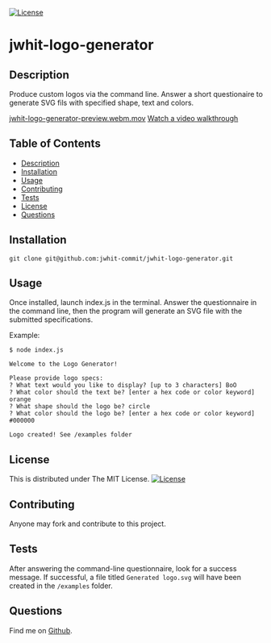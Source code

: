 [![License](https://img.shields.io/badge/License-MIT-yellow.svg)](https://opensource.org/licenses/MIT)
# jwhit-logo-generator


## Description
Produce custom logos via the command line. Answer a short questionaire to generate SVG fils with specified shape, text and colors.

[jwhit-logo-generator-preview.webm.mov](https://github.com/jwhit-commit/jwhit-logo-generator/blob/main/assets/jwhit-logo-generator-preview.webm)
[Watch a video walkthrough](https://github.com/jwhit-commit/jwhit-logo-generator/blob/main/assets/jwhit-logo-generator-preview.webm)


## Table of Contents
- [Description](#description)
- [Installation](#installation)
- [Usage](#usage)
- [Contributing](#contributing)
- [Tests](#tests)
- [License](#license)
- [Questions](#questions)

## Installation
`git clone git@github.com:jwhit-commit/jwhit-logo-generator.git`

## Usage
Once installed, launch index.js in the terminal. Answer the questionnaire in the command line, then the program will generate an SVG file with the submitted specifications.

Example:
```
$ node index.js

Welcome to the Logo Generator!

Please provide logo specs:
? What text would you like to display? [up to 3 characters] BoO
? What color should the text be? [enter a hex code or color keyword] orange
? What shape should the logo be? circle
? What color should the logo be? [enter a hex code or color keyword] #000000

Logo created! See /examples folder
```

## License
This is distributed under The MIT License. [![License](https://img.shields.io/badge/License-MIT-yellow.svg)](https://opensource.org/licenses/MIT)

## Contributing
Anyone may fork and contribute to this project.

## Tests
After answering the command-line questionnaire, look for a success message. If successful, a file titled `Generated logo.svg` will have been created in the `/examples` folder.

## Questions
Find me on [Github](https://github.com/jwhit-commit).

